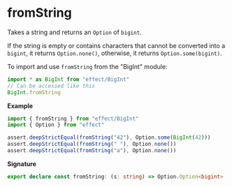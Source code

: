 # fromString

Takes a string and returns an `Option` of `bigint`.

If the string is empty or contains characters that cannot be converted into a `bigint`,
it returns `Option.none()`, otherwise, it returns `Option.some(bigint)`.

To import and use `fromString` from the "BigInt" module:

```ts
import * as BigInt from "effect/BigInt"
// Can be accessed like this
BigInt.fromString
```

**Example**

```ts
import { fromString } from "effect/BigInt"
import { Option } from "effect"

assert.deepStrictEqual(fromString("42"), Option.some(BigInt(42)))
assert.deepStrictEqual(fromString(" "), Option.none())
assert.deepStrictEqual(fromString("a"), Option.none())
```

**Signature**

```ts
export declare const fromString: (s: string) => Option.Option<bigint>
```
